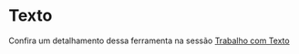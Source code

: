 # Texto

Confira um detalhamento dessa ferramenta na sessão [Trabalho com Texto](../trabalho-com-texto/)

